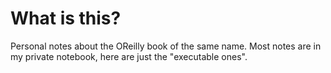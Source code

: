 # What is this?

Personal notes about the OReilly book of the same name. Most notes are in my private notebook, here are just the "executable ones".
